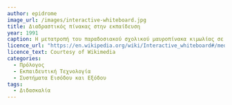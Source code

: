 ```yaml
---
author: epidrome
image_url: /images/interactive-whiteboard.jpg
title: Διαδραστικός πίνακας στην εκπαίδευση 
year: 1991 
caption: Η μετατροπή του παραδοσιακού σχολικού μαυροπίνακα κιμωλίας σε ψηφιακό πίνακα είναι μια τεχνολογία που επιτρέπει στον χρήστη να αλληλεπιδράσει με την πληροφορία σε μια μεγάλη και απτική οθόνη. Η τεχνολογία αυτή αρχικά βασίστηκε στα διαθέσιμα επιτραπέζια λειτουργικά συστήματα, ενώ και οι εφαρμογές απλά προσομοιώνουν τις παραδοσιακές διαδράσεις του μαυροπίνακα χωρίς να προσφέρουν σημαντική επαύξηση της διδασκαλίας. 
licence_url: "https://en.wikipedia.org/wiki/Interactive_whiteboard#/media/File:Interactive_whiteboard_at_CeBIT_2007.jpg"
licence_text: Courtesy of Wikimedia
categories:
  - Πρόλογος
  - Εκπαιδευτική Τεχνολογία
  - Συστήματα Εισόδου και Εξόδου
tags:
  - Διδασκαλία
---
```

